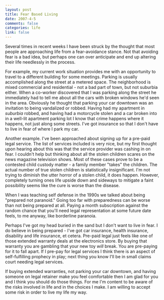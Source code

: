 ```yaml
--- 
layout: post
title: Fear Based Living
date: 2007-4-5
comments: false
categories: life
link: false
---
```

Several times in recent weeks I have been struck by the thought that most people are approaching life from a fear-avoidance stance. Not that avoiding fear is a bad idea, but perhaps one can over anticipate and end up altering their life needlessly in the process.

For example, my current work situation provides me with an opportunity to travel to a different building for some meetings. Parking is usually accomplished along the street at a metered space. The neighborhood is mixed commercial and residential - not a bad part of town, but not suburbia either. When a co-worker discovered that I was parking along the street he immediately had to tell me about all the cars with broken windows he'd seen in the area. Obviously he thought that parking your car downtown was an invitation to being vandalized or robbed. Having had my apartment in <i>suburbia</i> robbed, and having had a motorcycle stolen and a car broken into in a well-lit apartment parking lot I know that crime happens where it happens, not just along some streets. I've got insurance so that I don't have to live in fear of where I park my car.

Another example. I've been approached about signing up for a pre-paid legal service. The list of services included is very nice, but my first thought upon hearing about this was that the service provider was cashing in on fear. I couldn't help but thinking about all the stolen children scares on the news magazine television shows. Most of these cases prove to be a contested child custody matter - a family member "takes" the children. The actual number of true stolen children is statistically insignificant. I'm not trying to diminish the utter horror of a stolen child, it does happen. However, completely turning ones life upside down and sideways to mitigate a faint possibility seems like the cure is worse than the disease.

When I was teaching self defense in the 1990s we talked about being "prepared not paranoid." Going too far with preparedness can be worse than not being prepared at all. Paying a month subscription against the random chance that you'll need legal representation at some future date feels, to me anyway, like borderline paranoia.

Perhaps I've got my head buried in the sand but I don't want to live in fear. I do believe in being prepared - I've got car insurance, health insurance, disability and life insurance, et cetera. Pre-paid legal just feels like one of those  extended warranty deals at the electronics store. By buying that warranty you are gambling that your new toy <i>will</i> break. You are pre-paying for it to fall apart. If I pre-pay for legal services I think there is an aspect of self-fulfilling prophecy in play; next thing you know I'll be in small claims court needing legal services.

If buying extended warranties, not parking your car downtown, and having someone on legal retainer make you feel comfortable then I am glad for you and I think you should do those things. For me I'm content to be aware of the risks involved in life and in the choices I make. I am willing to accept some risk in order to live my life my way.
